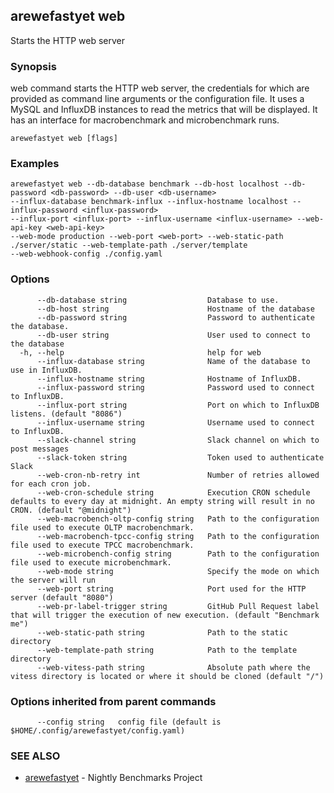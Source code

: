 ## arewefastyet web

Starts the HTTP web server

### Synopsis

web command starts the HTTP web server, the credentials for which are provided as command line arguments or the configuration file. 
It uses a MySQL and InfluxDB instances to read the metrics that will be displayed. It has an interface for macrobenchmark and microbenchmark runs.

```
arewefastyet web [flags]
```

### Examples

```
arewefastyet web --db-database benchmark --db-host localhost --db-password <db-password> --db-user <db-username>  
--influx-database benchmark-influx --influx-hostname localhost --influx-password <influx-password>
--influx-port <influx-port> --influx-username <influx-username> --web-api-key <web-api-key>
--web-mode production --web-port <web-port> --web-static-path ./server/static --web-template-path ./server/template
--web-webhook-config ./config.yaml
```

### Options

```
      --db-database string                  Database to use.
      --db-host string                      Hostname of the database
      --db-password string                  Password to authenticate the database.
      --db-user string                      User used to connect to the database
  -h, --help                                help for web
      --influx-database string              Name of the database to use in InfluxDB.
      --influx-hostname string              Hostname of InfluxDB.
      --influx-password string              Password used to connect to InfluxDB.
      --influx-port string                  Port on which to InfluxDB listens. (default "8086")
      --influx-username string              Username used to connect to InfluxDB.
      --slack-channel string                Slack channel on which to post messages
      --slack-token string                  Token used to authenticate Slack
      --web-cron-nb-retry int               Number of retries allowed for each cron job.
      --web-cron-schedule string            Execution CRON schedule defaults to every day at midnight. An empty string will result in no CRON. (default "@midnight")
      --web-macrobench-oltp-config string   Path to the configuration file used to execute OLTP macrobenchmark.
      --web-macrobench-tpcc-config string   Path to the configuration file used to execute TPCC macrobenchmark.
      --web-microbench-config string        Path to the configuration file used to execute microbenchmark.
      --web-mode string                     Specify the mode on which the server will run
      --web-port string                     Port used for the HTTP server (default "8080")
      --web-pr-label-trigger string         GitHub Pull Request label that will trigger the execution of new execution. (default "Benchmark me")
      --web-static-path string              Path to the static directory
      --web-template-path string            Path to the template directory
      --web-vitess-path string              Absolute path where the vitess directory is located or where it should be cloned (default "/")
```

### Options inherited from parent commands

```
      --config string   config file (default is $HOME/.config/arewefastyet/config.yaml)
```

### SEE ALSO

* [arewefastyet](arewefastyet.md)	 - Nightly Benchmarks Project


